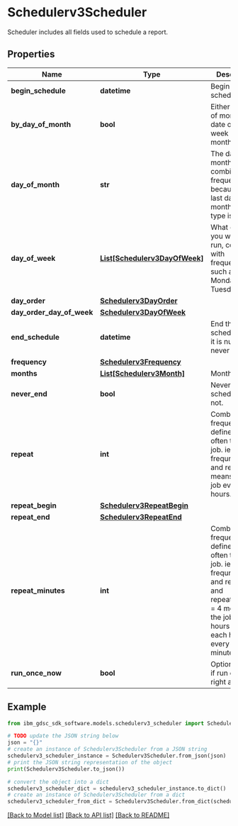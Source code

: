 # Schedulerv3Scheduler

Scheduler includes all fields used to schedule a report.

## Properties

Name | Type | Description | Notes
------------ | ------------- | ------------- | -------------
**begin_schedule** | **datetime** | Begin the schedule on. | [optional] 
**by_day_of_month** | **bool** | Either by day of month or date of the week of month. | [optional] 
**day_of_month** | **str** | The day of the month, combined with frequency &#x3D; 4 because there last day of the month the data type is string. | [optional] 
**day_of_week** | [**List[Schedulerv3DayOfWeek]**](Schedulerv3DayOfWeek.md) | What day do you want to run, combined with frequency&#x3D; 3, such as Monday, Tuesday. | [optional] 
**day_order** | [**Schedulerv3DayOrder**](Schedulerv3DayOrder.md) |  | [optional] 
**day_order_day_of_week** | [**Schedulerv3DayOfWeek**](Schedulerv3DayOfWeek.md) |  | [optional] 
**end_schedule** | **datetime** | End the schedule on, if it is null means never ends. | [optional] 
**frequency** | [**Schedulerv3Frequency**](Schedulerv3Frequency.md) |  | [optional] 
**months** | [**List[Schedulerv3Month]**](Schedulerv3Month.md) | Month value. | [optional] 
**never_end** | **bool** | Never end schedule or not. | [optional] 
**repeat** | **int** | Combined with frequency to define how often to run the job. ie, if frequncy &#x3D;1 and repeat &#x3D;3 means run the job every 3 hours. | [optional] 
**repeat_begin** | [**Schedulerv3RepeatBegin**](Schedulerv3RepeatBegin.md) |  | [optional] 
**repeat_end** | [**Schedulerv3RepeatEnd**](Schedulerv3RepeatEnd.md) |  | [optional] 
**repeat_minutes** | **int** | Combined with frequency to define how often to run the job. ie, if frequncy &#x3D;1 and repeat &#x3D;3 and repeat_minutes &#x3D; 4 means run the job every 3 hours within each hour, run every 4 minutes. | [optional] 
**run_once_now** | **bool** | Optional: Flag if run once right away. | [optional] 

## Example

```python
from ibm_gdsc_sdk_software.models.schedulerv3_scheduler import Schedulerv3Scheduler

# TODO update the JSON string below
json = "{}"
# create an instance of Schedulerv3Scheduler from a JSON string
schedulerv3_scheduler_instance = Schedulerv3Scheduler.from_json(json)
# print the JSON string representation of the object
print(Schedulerv3Scheduler.to_json())

# convert the object into a dict
schedulerv3_scheduler_dict = schedulerv3_scheduler_instance.to_dict()
# create an instance of Schedulerv3Scheduler from a dict
schedulerv3_scheduler_from_dict = Schedulerv3Scheduler.from_dict(schedulerv3_scheduler_dict)
```
[[Back to Model list]](../README.md#documentation-for-models) [[Back to API list]](../README.md#documentation-for-api-endpoints) [[Back to README]](../README.md)


